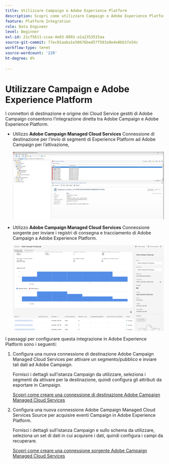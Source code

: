 ```yaml
---
title: Utilizzare Campaign e Adobe Experience Platform
description: Scopri come utilizzare Campaign e Adobe Experience Platform
feature: Platform Integration
role: Data Engineer
level: Beginner
exl-id: 21cf5611-ccaa-4e83-8891-a1a2353515aa
source-git-commit: 77ec01aaba1e50676bed57f503a9e4e8bb1fe54c
workflow-type: tm+mt
source-wordcount: '220'
ht-degree: 0%

---
```


# Utilizzare Campaign e Adobe Experience Platform

I connettori di destinazione e origine dei Cloud Service gestiti di Adobe Campaign consentono l’integrazione diretta tra Adobe Campaign e Adobe Experience Platform.

* Utilizzo **Adobe Campaign Managed Cloud Services** Connessione di destinazione per l’invio di segmenti di Experience Platform ad Adobe Campaign per l’attivazione,

   ![](assets/aep-destination.png)

* Utilizzo **Adobe Campaign Managed Cloud Services** Connessione sorgente per inviare i registri di consegna e tracciamento di Adobe Campaign a Adobe Experience Platform.

   ![](assets/aep-logs.png)

I passaggi per configurare questa integrazione in Adobe Experience Platform sono i seguenti:

1. Configura una nuova connessione di destinazione Adobe Campaign Managed Cloud Services per attivare un segmento/pubblico e inviare tali dati ad Adobe Campaign.

   Fornisci i dettagli sull’istanza Campaign da utilizzare, seleziona i segmenti da attivare per la destinazione, quindi configura gli attributi da esportare in Campaign.

   [Scopri come creare una connessione di destinazione Adobe Campaign Managed Cloud Services](https://www.adobe.com/go/destinations-adobe-campaign-managed-cloud-services-en)

1. Configura una nuova connessione Adobe Campaign Managed Cloud Services Source per acquisire eventi Campaign in Adobe Experience Platform.

   Fornisci i dettagli sull’istanza Campaign e sullo schema da utilizzare, seleziona un set di dati in cui acquisire i dati, quindi configura i campi da recuperare.

   [Scopri come creare una connessione sorgente Adobe Campaign Managed Cloud Services](https://www.adobe.com/go/sources-campaign-ui-en)
